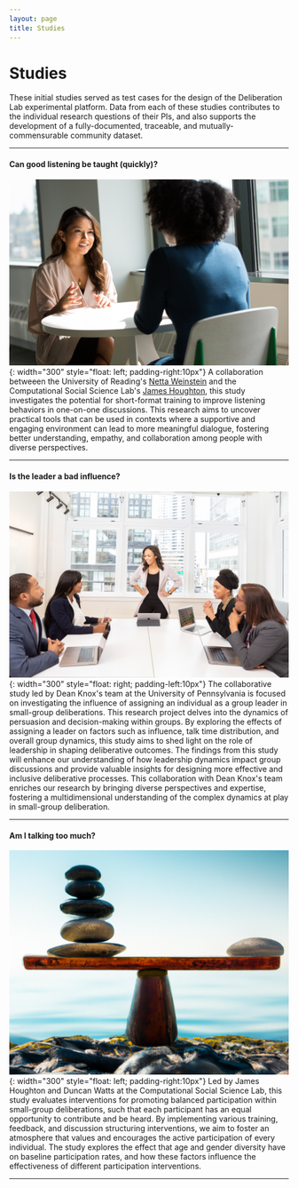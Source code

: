 ```yaml
---
layout: page
title: Studies
---
```


# Studies

These initial studies served as test cases for the design of the Deliberation Lab experimental platform. Data from each of these studies contributes to the individual research questions of their PIs, and also supports the development of a fully-documented, traceable, and mutually-commensurable community dataset.

---

#### Can good listening be taught (quickly)?

![Listening](/assets/img/listen_1.jpg){: width="300" style="float: left; padding-right:10px"}
A collaboration betweeen the University of Reading's [Netta Weinstein](https://www.reading.ac.uk/pcls/staff/netta-weinstein) and the Computational Social Science Lab's [James Houghton](https://www.jamesphoughton.com/), this study investigates the potential for short-format training to improve listening behaviors in one-on-one discussions. This research aims to uncover practical tools that can be used in contexts where a supportive and engaging environment can lead to more meaningful dialogue, fostering better understanding, empathy, and collaboration among people with diverse perspectives.

---

#### Is the leader a bad influence?

![Leader](/assets/img/leader_1.jpg){: width="300" style="float: right; padding-left:10px"}
The collaborative study led by Dean Knox's team at the University of Pennsylvania is focused on investigating the influence of assigning an individual as a group leader in small-group deliberations. This research project delves into the dynamics of persuasion and decision-making within groups. By exploring the effects of assigning a leader on factors such as influence, talk time distribution, and overall group dynamics, this study aims to shed light on the role of leadership in shaping deliberative outcomes. The findings from this study will enhance our understanding of how leadership dynamics impact group discussions and provide valuable insights for designing more effective and inclusive deliberative processes. This collaboration with Dean Knox's team enriches our research by bringing diverse perspectives and expertise, fostering a multidimensional understanding of the complex dynamics at play in small-group deliberation.

---

#### Am I talking too much?

![Rock scale](/assets/img/balanced_rocks_1.png){: width="300" style="float: left; padding-right:10px"}
Led by James Houghton and Duncan Watts at the Computational Social Science Lab, this study evaluates interventions for promoting balanced participation within small-group deliberations, such that each participant has an equal opportunity to contribute and be heard. By implementing various training, feedback, and discussion structuring interventions, we aim to foster an atmosphere that values and encourages the active participation of every individual. The study explores the effect that age and gender diversity have on baseline participation rates, and how these factors influence the effectiveness of different participation interventions.

---
